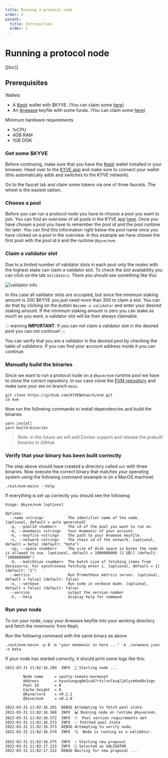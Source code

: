 ```yaml
---
title: Running a protocol node
order: 3
parent:
  title: Introduction
  order: 1
---
```


# Running a protocol node

[[toc]]

## Prerequisites

Wallets

- A [Keplr](https://keplr.app) wallet with $KYVE. (You can claim some [here](https://app.kyve.network/faucet))
- An [Arweave](https://arweave.org/) keyfile with some funds. (You can claim some [here](https://faucet.arweave.net/))

Minimum hardware requirements

- 1vCPU
- 4GB RAM
- 1GB DISK

### Get some $KYVE

Before continuing, make sure that you have the [Keplr](https://keplr.app) wallet installed in your browser. Head over to the [KYVE app](https://app.kyve.network) and make sure to connect your wallet (this automatically adds and switches to the KYVE network).

Go to the faucet tab and claim some tokens via one of three faucets. The wheel is the easiest option.

### Choose a pool

Before you can run a protocol node you have to choose a pool you want to join. You can find an overview of all pools
in the KYVE app [here](https://app.kyve.network/). Once you have chosen a pool you have to remember the pool id and the
pool runtime for later. You can find this information right below the pool name once you have clicked on a pool in the overview. In this example we have chosen the first pool with the pool id `0` and the runtime `@kyve/evm`.

### Claim a validator slot

Due to a limited number of validator slots in each pool only the nodes with the highest stake can claim
a validator slot. To check the slot availability you can click on the tab `Validators`. There you should see something like this:

![validator info](/validator_info.png)

In this case all validator slots are occupied, but since the minimum staking amount is 300 $KYVE you just need more than 300 to claim a slot. You can do that by clicking on the button `Become a validator` and enter your desired staking amount.
If the minimum staking amount is zero you can stake as much as you want, a validator slot will be then always claimable.

::: warning
**IMPORTANT**: If you can not claim a validator slot in the desired pool you can not continue!
:::

You can verify that you are a validator in the desired pool by checking the table of validators. If you can find your
account address inside it you can continue.

### Manually build the binaries

Since we want to run a protocol node on a `@kyve/evm` runtime pool we have to clone the correct repository. In our
case clone the [EVM repository](https://github.com/KYVENetwork/evm) and make sure your are on branch `main`.

```
git clone https://github.com/KYVENetwork/evm.git
cd evm
```

Now run the following commands to install dependencies and build the binaries

```
yarn install
yarn build:binaries
```

> Note: In the future we will add Docker support and release the prebuilt binaries to GitHub

### Verify that your binary has been built correctly

The step above should have created a directory called `out` with three binaries. Now execute the correct binary that matches your operating system using the following command (example is on a MacOS machine)

```
./out/evm-macos --help
```

If everything is set up correctly you should see the following

```
Usage: @kyve/evm [options]

Options:
  --name <string>           The identifier name of the node. [optional, default = auto generated]
  -p, --poolId <number>     The id of the pool you want to run on.
  -m, --mnemonic <string>   Your mnemonic of your account.
  -k, --keyfile <string>    The path to your Arweave keyfile.
  -n, --network <string>    The chain id of the network. [optional, default = beta] (default: "beta")
  -sp, --space <number>     The size of disk space in bytes the node is allowed to use. [optional, default = 1000000000 (1 GB)] (default: "1000000000")
  -b, --batchSize <number>  The batch size of fetching items from datasource. For synchronous fetching enter 1. [optional, default = 1] (default: "1")
  --metrics                 Run Prometheus metrics server. [optional, default = false] (default: false)
  -v, --verbose             Run node in verbose mode. [optional, default = false] (default: false)
  --version                 output the version number
  -h, --help                display help for command
```

### Run your node

To run your node, copy your Arweave keyfile into your working directory and fetch the mnemonic from Keplr.

Run the following command with the same binary as above

```
./out/evm-macos -p 0 -m "your mnemonic in here ..." -k ./arweave.json -n beta
```

If your node has started correctly, it should print some logs like this:

```
2022-03-31 11:02:16.289  INFO  🚀 Starting node ...

        Node name     = spotty-tomato-marmoset
        Address       = kyve1ungug8m2cuk7rtslvnlkuql2elyve6ed0s3vgn
        Pool Id       = 0
        Cache height  = 0
        @kyve/core    = v0.2.2
        @kyve/evm     = v0.2.0

2022-03-31 11:02:16.291  DEBUG Attempting to fetch pool state.
2022-03-31 11:02:16.568  INFO  💻 Running node on runtime @kyve/evm.
2022-03-31 11:02:16.572  INFO  ⏱  Pool version requirements met
2022-03-31 11:02:16.573  INFO  ✅ Fetched pool state
2022-03-31 11:02:16.573  DEBUG Attempting to verify node.
2022-03-31 11:02:16.574  INFO  🔍  Node is running as a validator.

2022-03-31 11:02:16.575  INFO  ⚡️ Starting new proposal
2022-03-31 11:02:17.123  INFO  🧐 Selected as VALIDATOR
2022-03-31 11:02:17.512  DEBUG Waiting for new proposal ...
```
